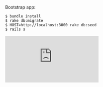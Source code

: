 Bootstrap app:

    $ bundle install
    $ rake db:migrate
    $ HOST=http://localhost:3000 rake db:seed
    $ rails s

![Movies app](https://raw.github.com/fnando/movies-app/master/README.md)
